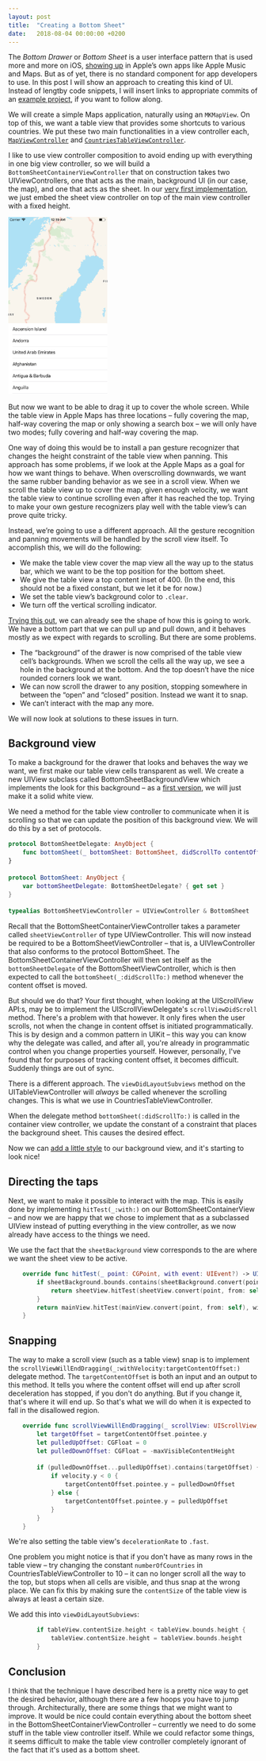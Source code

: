 ```yaml
---
layout: post
title:  "Creating a Bottom Sheet"
date:   2018-08-04 00:00:00 +0200
---
```


The _Bottom Drawer_ or _Bottom Sheet_ is a user interface pattern that is used more and more on iOS, [showing up](https://twitter.com/lukew/status/1016388934933217282) in Apple’s own apps like Apple Music and Maps. But as of yet, there is no standard component for app developers to use. In this post I will show an approach to creating this kind of UI.  Instead of lengtby code snippets, I will insert links to appropriate commits of an [example project](https://github.com/skagedal/BottomSheet), if you want to follow along.  

We will create a simple Maps application, naturally using an `MKMapView`. On top of this, we want a table view that provides some shortcuts to various countries. We put these two main functionalities in a view controller each, [`MapViewController`](https://github.com/skagedal/BottomSheet/blob/4085bafa86cf3174fe2e3bddb2e8428d25d0e3bd/BottomSheet/MapViewController.swift) and [`CountriesTableViewController`](https://github.com/skagedal/BottomSheet/blob/4085bafa86cf3174fe2e3bddb2e8428d25d0e3bd/BottomSheet/CountriesTableViewController.swift). 

I like to use view controller composition to avoid ending up with everything in one big view controller, so we will build a `BottomSheetContainerViewController` that on construction takes two UIViewControllers, one that acts as the main, background UI (in our case, the map), and one that acts as the sheet. In our [very first implementation](https://github.com/skagedal/BottomSheet/blob/4085bafa86cf3174fe2e3bddb2e8428d25d0e3bd/BottomSheet/BottomSheetContainerViewController.swift), we just embed the sheet view controller on top of the main view controller with a fixed height. 

<img src="/images/bottom-sheet/initial.png" width="200" />

But now we want to be able to drag it up to cover the whole screen. While the table view in Apple Maps has three locations – fully covering the map, half-way covering the map or only showing a search box – we will only have two modes; fully covering and half-way covering the map. 

One way of doing this would be to install a pan gesture recognizer that changes the height constraint of the table view when panning. This approach has some problems, if we look at the Apple Maps as a goal for how we want things to behave. When overscrolling downwards, we want the same rubber banding behavior as we see in a scroll view. When we scroll the table view up to cover the map, given enough velocity, we want the table view to continue scrolling even after it has reached the top. Trying to make your own gesture recognizers play well with the table view’s can prove quite tricky. 

Instead, we’re going to use a different approach. All the gesture recognition and panning movements will be handled by the scroll view itself. To accomplish this, we will do the following:

* We make the table view cover the map view all the way up to the status bar, which we want to be the top position for the bottom sheet.  
* We give the table view a top content inset of 400. (In the end, this should not be a fixed constant, but we let it be for now.)
* We set the table view’s background color to `.clear`.
* We turn off the vertical scrolling indicator.

[Trying this out](https://github.com/skagedal/BottomSheet/commit/229c5955b4b7364208a3313539955cd392cbfe5d), we can already see the shape of how this is going to work. We have a bottom part that we can pull up and pull down, and it behaves mostly as we expect with regards to scrolling. But there are some problems. 

* The “background” of the drawer is now comprised of the table view cell’s backgrounds. When we scroll the cells all the way up, we see a hole in the background at the bottom. And the top doesn’t have the nice rounded corners look we want.
* We can now scroll the drawer to any position, stopping somewhere in between the “open” and “closed” position. Instead we want it to snap.
* We can’t interact with the map any more. 

We will now look at solutions to these issues in turn. 

## Background view

To make a background for the drawer that looks and behaves the way we want, we first make our table view cells transparent as well. We create a new UIView subclass called BottomSheetBackgroundView which implements the look for this background – as a [first version](https://github.com/skagedal/BottomSheet/commit/1d7037de627bb58452d06d9ca04e64aabffcaa98), we will just make it a solid white view. 

We need a method for the table view controller to communicate when it is scrolling so that we can update the position of this background view.  We will do this by a set of protocols.  

```swift
protocol BottomSheetDelegate: AnyObject {
    func bottomSheet(_ bottomSheet: BottomSheet, didScrollTo contentOffset: CGPoint)
}

protocol BottomSheet: AnyObject {
    var bottomSheetDelegate: BottomSheetDelegate? { get set }
}

typealias BottomSheetViewController = UIViewController & BottomSheet
```

Recall that the BottomSheetContainerViewController takes a parameter called `sheetViewController` of type UIViewController.  This will now instead be required to be a BottomSheetViewController – that is, a UIVIewController that also conforms to the protocol BottomSheet.  The BottomSheetContainerViewController will then set itself as the `bottomSheetDelegate` of the BottomSheetViewController, which is then expected to call the `bottomSheet(_:didScrollTo:)` method whenever the content offset is moved. 

But should we do that? Your first thought, when looking at the UIScrollView API:s, may be to implement the UIScrollViewDelegate's `scrollViewDidScroll` method. There's a problem with that however.  It only fires when the user scrolls, not when the change in content offset is initiated programmatically.  This is by design and a common pattern in UIKit – this way you can know why the delegate was called, and after all, you're already in programmatic control when you change properties yourself.  However, personally, I've found that for purposes of tracking content offset, it becomes difficult.  Suddenly things are out of sync. 

There is a different approach.  The `viewDidLayoutSubviews` method on the UITableViewController will _always_ be called whenever the scrolling changes. This is what we use in CountriesTableViewController. 

When the delegate method `bottomSheet(:didScrollTo:)` is called in the container view controller, we update the constant of a constraint that places the background sheet. This causes the desired effect.

Now we can [add a little style](https://github.com/skagedal/BottomSheet/commit/bb6a4f8ecfef6cb4c995dcdbbde59caf806a54e0) to our background view, and it's starting to look nice!


## Directing the taps

Next, we want to make it possible to interact with the map. This is easily done by implementing `hitTest(_:with:)` on our BottomSheetContainerView – and now we are happy that we chose to implement that as a subclassed UIView instead of putting everything in the view controller, as we now already have access to the things we need. 

We use the fact that the `sheetBackground` view corresponds to the are where we want the sheet view to be active.

```swift
    override func hitTest(_ point: CGPoint, with event: UIEvent?) -> UIView? {
        if sheetBackground.bounds.contains(sheetBackground.convert(point, from: self)) {
            return sheetView.hitTest(sheetView.convert(point, from: self), with: event)
        }
        return mainView.hitTest(mainView.convert(point, from: self), with: event)
    }
```

## Snapping

The way to make a scroll view (such as a table view) snap is to implement the `scrollViewWillEndDragging(_:withVelocity:targetContentOffset:)` delegate method. The `targetContentOffset` is both an input and an output to this method. It tells you where the content offset will end up after scroll deceleration has stopped, if you don't do anything.  But if you change it, that's where it will end up.  So that's what we will do when it is expected to fall in the disallowed region. 

```swift
    override func scrollViewWillEndDragging(_ scrollView: UIScrollView, withVelocity velocity: CGPoint, targetContentOffset: UnsafeMutablePointer<CGPoint>) {
        let targetOffset = targetContentOffset.pointee.y
        let pulledUpOffset: CGFloat = 0
        let pulledDownOffset: CGFloat = -maxVisibleContentHeight
        
        if (pulledDownOffset...pulledUpOffset).contains(targetOffset) {
            if velocity.y < 0 {
                targetContentOffset.pointee.y = pulledDownOffset
            } else {
                targetContentOffset.pointee.y = pulledUpOffset
            }
        }
    }
```

We're also setting the table view's `decelerationRate` to `.fast`. 

One problem you might notice is that if you don't have as many rows in the table view – try changing the constant `numberOfCountries` in CountriesTableViewController to 10 – it can no longer scroll all the way to the top, but stops when all cells are visible, and thus snap at the wrong place. We can fix this by making sure the `contentSize` of the table view is always at least a certain size. 

We add this into `viewDidLayoutSubviews`:

```swift
        if tableView.contentSize.height < tableView.bounds.height {
            tableView.contentSize.height = tableView.bounds.height
        }
```

## Conclusion

I think that the technique I have described here is a pretty nice way to get the desired behavior, although there are a few hoops you have to jump through.  Architecturally, there are some things that we might want to improve.  It would be nice could contain everything about the bottom sheet in the BottomSheetContainerViewController – currently we need to do some stuff in the table view controller itself.  While we could refactor some things, it seems difficult to make the table view controller completely ignorant of the fact that it's used as a bottom sheet.  

